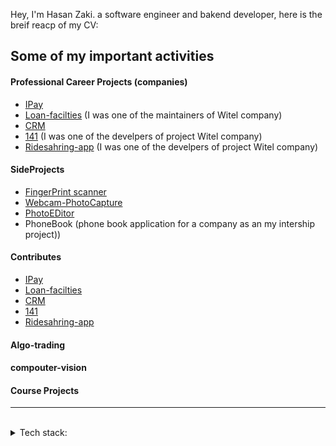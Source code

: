<p align="left">
Hey, I'm Hasan Zaki. a software engineer and bakend developer, here is the breif reacp of my CV:
</p>



## Some of my important activities

#### Professional Career Projects (companies)
- [IPay](https://github.com/Hasanzakii/Ipay.git)
- [Loan-facilties](https://gitlab.com/witelgroup/loan-facilities.git) (I was one of the maintainers of Witel company)
- [CRM](https://gitlab.com/witelgroup/crm-server.git)
- [141](https://141.ir/) (I was one of the develpers of project Witel company)
- [Ridesahring-app](https://gitlab.com/witelgroup/ipay-laravel.git) (I was one of the develpers of project Witel company)


#### SideProjects
- [FingerPrint scanner](https://github.com/Hasanzakii/FingerPrint_WindowsForm.git)
- [Webcam-PhotoCapture](https://github.com/Hasanzakii/webcam_windowsform.git)
- [PhotoEDitor](https://github.com/Hasanzakii/PhotoEditor.git)
- PhoneBook (phone book application for a company as an my intership project))

#### Contributes
- [IPay](https://github.com/Hasanzakii/Ipay.git)
- [Loan-facilties](https://gitlab.com/witelgroup/loan-facilities.git)
- [CRM](https://gitlab.com/witelgroup/crm-server.git)
- [141](https://141.ir/)
- [Ridesahring-app](https://github.com/Hasanzakii/RideSharing.git)


#### Algo-trading



#### compouter-vision


#### Course Projects




---
<br>
<details>
<summary>
   Tech stack:
</summary>
   <br>
   - laravel
   -.net coer
</details>
<br>
